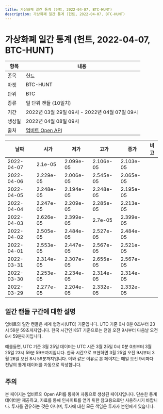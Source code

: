 ```yaml
---
title: 가상화폐 일간 통계 (헌트, 2022-04-07, BTC-HUNT)
description: 가상화폐 일간 통계 (헌트, 2022-04-07, BTC-HUNT)
---
```



가상화폐 일간 통계 (헌트, 2022-04-07, BTC-HUNT)
===

|항목|내용|
|--|--|
|종목|헌트|
|마켓|BTC-HUNT|
|단위|BTC|
|종류|일 단위 캔들 (10일치)|
|기간|2022년 03월 29일 09시 - 2022년 04월 07일 09시|
|생성일|2022년 04월 08일 09시|
|출처|[업비트 Open API](https://docs.upbit.com)|


|날짜|시가|저가|고가|종가|비고|
|--|--|--|--|--|--|
|2022-04-07|2.1e-05|2.099e-05|2.106e-05|2.103e-05|    |
|2022-04-06|2.229e-05|2.006e-05|2.545e-05|2.065e-05|    |
|2022-04-05|2.248e-05|2.194e-05|2.248e-05|2.195e-05|    |
|2022-04-04|2.247e-05|2.209e-05|2.285e-05|2.213e-05|    |
|2022-04-03|2.626e-05|2.399e-05|2.7e-05|2.399e-05|    |
|2022-04-02|2.505e-05|2.484e-05|2.527e-05|2.484e-05|    |
|2022-04-01|2.553e-05|2.447e-05|2.567e-05|2.521e-05|    |
|2022-03-31|2.314e-05|2.307e-05|2.655e-05|2.567e-05|    |
|2022-03-30|2.253e-05|2.234e-05|2.314e-05|2.314e-05|    |
|2022-03-29|2.277e-05|2.204e-05|2.332e-05|2.332e-05|    |


일간 캔들 구간에 대한 설명
---


업비트의 일간 캔들은 세계 협정시(UTC) 기준입니다. 
UTC 기준 0시 0분 0초부터 23시 59분 59초까지입니다. 
한국 시간인 KST 기준으로는 전일 오전 9시부터 다음날 오전 8시 59분까지입니다. 


예를들면, UTC 기준 3월 25일 데이터는 UTC 시준 3월 25일 0시 0분 0초부터 3월 25일 23시 59분 59초까지입니다. 
한국 시간으로 표현하면 3월 25일 오전 9시부터 3월 26일 오전 8시 59분까지입니다. 
이와 같은 이유로 본 페이지는 매일 오전 9시마다 전날의 통계 데이터를 자동으로 작성합니다. 


주의
---


본 페이지는 업비트의 Open API를 통하여 자동으로 생성된 페이지입니다. 
단순한 통계 데이터만 제공하고, 자료를 통해 인사이트를 얻기 위한 참고용으로만 사용하시기 바랍니다. 
투자를 권유하는 것은 아니며, 투자에 대한 모든 책임은 투자자 본인에게 있습니다. 
